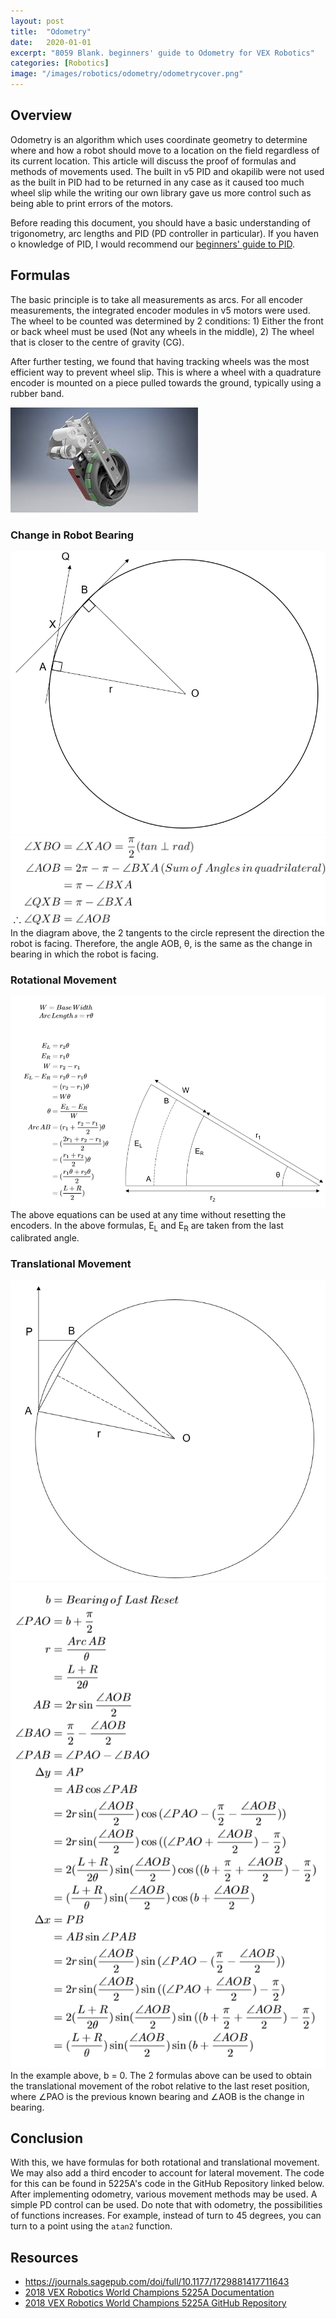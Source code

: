 ```yaml
---
layout: post
title:  "Odometry"
date:   2020-01-01
excerpt: "8059 Blank. beginners' guide to Odometry for VEX Robotics"
categories: [Robotics]
image: "/images/robotics/odometry/odometrycover.png"
---
```

## Overview
Odometry is an algorithm which uses coordinate geometry to determine where and how a robot should move to a location on the field regardless of its current location. This article will discuss the proof of formulas and methods of movements used. The built in v5 PID and okapilib were not used as the built in PID had to be returned in any case as it caused too much wheel slip while the writing our own library gave us more control such as being able to print errors of the motors. 

Before reading this document, you should have a basic understanding of trigonometry, arc lengths and PID (PD controller in particular). If you haven o knowledge of PID, I would recommend our [beginners' guide to PID](https://jloh02.github.io/robotics/introduction-to-pid/).

## Formulas
The basic principle is to take all measurements as arcs. For all encoder measurements, the integrated encoder modules in v5 motors were used. The wheel to be counted was determined by 2 conditions: 1) Either the front or back wheel must be used (Not any wheels in the middle), 2) The wheel that is closer to the centre of gravity (CG).

After further testing, we found that having tracking wheels was the most efficient way to prevent wheel slip. This is where a wheel with a quadrature encoder is mounted on a piece pulled towards the ground, typically using a rubber band.

<img src="/images/robotics/odometry/trackingwheels.png" alt>

### Change in Robot Bearing
<div class="image fit"><img src="/images/robotics/odometry/bearing1.png" alt></div>
<div class="image fit"><img src="/images/robotics/odometry/bearing2.png" alt></div>
In the diagram above, the 2 tangents to the circle represent the direction the robot is facing. Therefore, the angle AOB, θ, is the same as the change in bearing in which the robot is facing.

### Rotational Movement
<div class="image fit"><img src="/images/robotics/odometry/rotational.png" alt></div>
The above equations can be used at any time without resetting the encoders. In the above formulas, E<sub>L</sub> and E<sub>R</sub> are taken from the last calibrated angle.

### Translational Movement
<div class="image fit"><img src="/images/robotics/odometry/trans1.png" alt></div>
<div class="image fit"><img src="/images/robotics/odometry/trans2.png" alt></div>
In the example above, b = 0. The 2 formulas above can be used to obtain the translational movement of the robot relative to the last reset position, where ∠PAO is the previous known bearing and ∠AOB is the change in bearing. 

## Conclusion
With this, we have formulas for both rotational and translational movement. We may also add a third encoder to account for lateral movement. The code for this can be found in 5225A's code in the GitHub Repository linked below. After implementing odometry, various movement methods may be used. A simple PD control can be used. Do note that with odometry, the possibilities of functions increases. For example, instead of turn to 45 degrees, you can turn to a point using the `atan2` function.

## Resources
- <https://journals.sagepub.com/doi/full/10.1177/1729881417711643>
- [2018 VEX Robotics World Champions 5225A Documentation](http://thepilons.ca/wp-content/uploads/2018/10/Tracking.pdf)
- [2018 VEX Robotics World Champions 5225A GitHub Repository](https://github.com/nickmertin/5225A-2017-2018)
